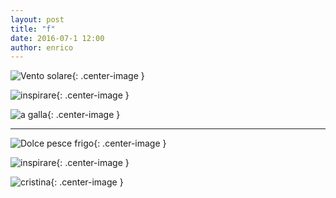 ```yaml
---
layout: post
title: "f"
date: 2016-07-1 12:00
author: enrico
---
```


![Vento solare](http://www.isf.astro.su.se/gallery/images/2003/halpha_22Aug2003_AR.4996.MFBD_color.jpg){: .center-image }

![inspirare](http://img.aws.livestrongcdn.com/ls-article-image-640/cme/photography.prod.demandstudios.com/a3b4e4d4-9dae-404a-9f32-1c74c32293fe.jpg){: .center-image }

![a galla](http://www.stockvault.net/blog/wp-content/uploads/2013/04/floating-14.jpg){: .center-image }

***

![Dolce pesce frigo](http://i.dailymail.co.uk/i/pix/2014/11/23/00DAB34D00000578-2846668-image-36_1416785294671.jpg){: .center-image }

![inspirare](http://img.aws.livestrongcdn.com/ls-article-image-640/cme/photography.prod.demandstudios.com/a3b4e4d4-9dae-404a-9f32-1c74c32293fe.jpg){: .center-image }

![cristina](http://www.cafeweb.it/wp-content/uploads/2015/06/cristina-plevani-si-sfoga.jpg){: .center-image }

